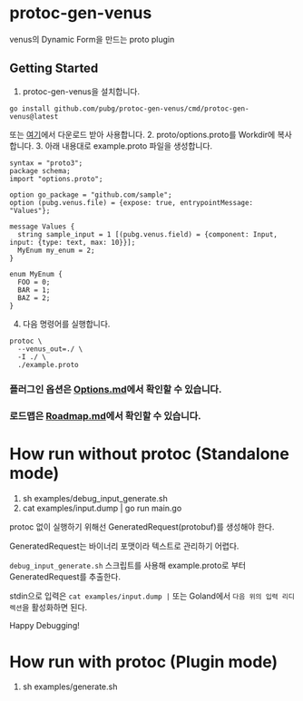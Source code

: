 # protoc-gen-venus

venus의 Dynamic Form을 만드는 proto plugin

## Getting Started
1. protoc-gen-venus을 설치합니다.
```shell
go install github.com/pubg/protoc-gen-venus/cmd/protoc-gen-venus@latest
```
또는 [여기](https://github.com/pubg/protoc-gen-venus/releases)에서 다운로드 받아 사용합니다.
2. proto/options.proto를 Workdir에 복사합니다. 
3. 아래 내용대로 example.proto 파일을 생성합니다. 
```
syntax = "proto3";
package schema;
import "options.proto";

option go_package = "github.com/sample";
option (pubg.venus.file) = {expose: true, entrypointMessage: "Values"};

message Values {
  string sample_input = 1 [(pubg.venus.field) = {component: Input, input: {type: text, max: 10}}];
  MyEnum my_enum = 2;
}

enum MyEnum {
  FOO = 0;
  BAR = 1;
  BAZ = 2;
}

```
4. 다음 명령어를 실행합니다.
```shell
protoc \
  --venus_out=./ \
  -I ./ \
  ./example.proto
```

### 플러그인 옵션은 [Options.md](./Options.md)에서 확인할 수 있습니다.
### 로드맵은 [Roadmap.md](./Roadmap.md)에서 확인할 수 있습니다.

# How run without protoc (Standalone mode)
1. sh examples/debug_input_generate.sh 
2. cat examples/input.dump | go run main.go

protoc 없이 실행하기 위해선 GeneratedRequest(protobuf)를 생성해야 한다.

GeneratedRequest는 바이너리 포맷이라 텍스트로 관리하기 어렵다.

`debug_input_generate.sh` 스크립트를 사용해 example.proto로 부터 GeneratedRequest를 추출한다.

stdin으로 입력은 `cat examples/input.dump |` 또는 Goland에서 `다음 위의 입력 리디렉션`을 활성화하면 된다.

Happy Debugging!

# How run with protoc (Plugin mode)
1. sh examples/generate.sh
